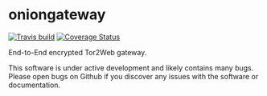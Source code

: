 oniongateway
============

[![Travis build][travis-badge]][travis-page]
[![Coverage Status][coveralls-badge]][coveralls-page]

End-to-End encrypted Tor2Web gateway.

This software is under active development and likely contains many bugs.
Please open bugs on Github if you discover any issues with the software
or documentation.

[travis-page]: https://travis-ci.org/DonnchaC/oniongateway
[travis-badge]: https://travis-ci.org/DonnchaC/oniongateway.png
[coveralls-page]: https://coveralls.io/github/DonnchaC/oniongateway
[coveralls-badge]: https://coveralls.io/repos/github/DonnchaC/oniongateway/badge.png
